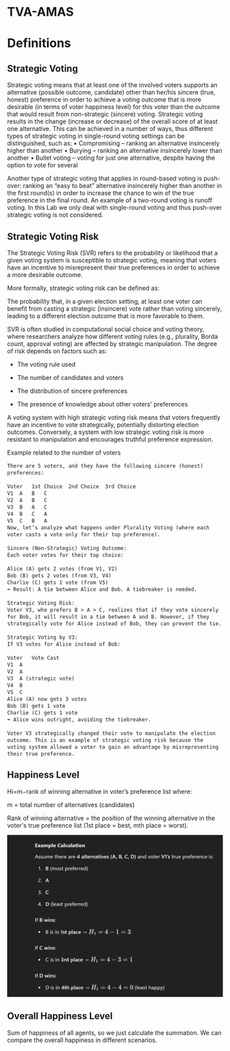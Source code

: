 # TVA-AMAS

# Definitions

## Strategic Voting

Strategic voting means that at least one of the involved voters supports an alternative (possible
outcome, candidate) other than her/his sincere (true, honest) preference in order to achieve a voting outcome
that is more desirable (in terms of voter happiness level) for this voter than the outcome that would result
from non-strategic (sincere) voting.
Strategic voting results in the change (increase or decrease) of the overall score of at least one alternative.
This can be achieved in a number of ways, thus different types of strategic voting in single-round voting
settings can be distinguished, such as:
• Compromising – ranking an alternative insincerely higher than another
• Burying – ranking an alternative insincerely lower than another
• Bullet voting – voting for just one alternative, despite having the option to vote for several

Another type of strategic voting that applies in round-based voting is push-over: ranking an “easy to beat”
alternative insincerely higher than another in the first round(s) in order to increase the chance to win of the
true preference in the final round. An example of a two-round voting is runoff voting. In this Lab we only deal
with single-round voting and thus push-over strategic voting is not considered.

## Strategic Voting Risk

The Strategic Voting Risk (SVR) refers to the probability or likelihood that a given voting system is susceptible to strategic voting, meaning that voters have an incentive to misrepresent their true preferences in order to achieve a more desirable outcome.

More formally, strategic voting risk can be defined as:

The probability that, in a given election setting, at least one voter can benefit from casting a strategic (insincere) vote rather than voting sincerely, leading to a different election outcome that is more favorable to them.

SVR is often studied in computational social choice and voting theory, where researchers analyze how different voting rules (e.g., plurality, Borda count, approval voting) are affected by strategic manipulation. The degree of risk depends on factors such as:

- The voting rule used

- The number of candidates and voters

- The distribution of sincere preferences

- The presence of knowledge about other voters' preferences

A voting system with high strategic voting risk means that voters frequently have an incentive to vote strategically, potentially distorting election outcomes. Conversely, a system with low strategic voting risk is more resistant to manipulation and encourages truthful preference expression.

Example related to the number of voters

```
There are 5 voters, and they have the following sincere (honest) preferences:

Voter	1st Choice	2nd Choice	3rd Choice
V1	A	B	C
V2	A	B	C
V3	B	A	C
V4	B	C	A
V5	C	B	A
Now, let’s analyze what happens under Plurality Voting (where each voter casts a vote only for their top preference).

Sincere (Non-Strategic) Voting Outcome:
Each voter votes for their top choice:

Alice (A) gets 2 votes (from V1, V2)
Bob (B) gets 2 votes (from V3, V4)
Charlie (C) gets 1 vote (from V5)
➡️ Result: A tie between Alice and Bob. A tiebreaker is needed.

Strategic Voting Risk:
Voter V3, who prefers B > A > C, realizes that if they vote sincerely for Bob, it will result in a tie between A and B. However, if they strategically vote for Alice instead of Bob, they can prevent the tie.

Strategic Voting by V3:
If V3 votes for Alice instead of Bob:

Voter	Vote Cast
V1	A
V2	A
V3	A (strategic vote)
V4	B
V5	C
Alice (A) now gets 3 votes
Bob (B) gets 1 vote
Charlie (C) gets 1 vote
➡️ Alice wins outright, avoiding the tiebreaker.

Voter V3 strategically changed their vote to manipulate the election outcome. This is an example of strategic voting risk because the voting system allowed a voter to gain an advantage by misrepresenting their true preference.
```

## Happiness Level

Hi=m−rank of winning alternative in voter’s preference list
where:

m = total number of alternatives (candidates)

Rank of winning alternative = the position of the winning alternative in the voter's true preference list (1st place = best, mth place = worst).

![happiness calculation](image.png)

## Overall Happiness Level

Sum of happiness of all agents, so we just calculate the summation. We can compare the overall happiness in different scenarios.
